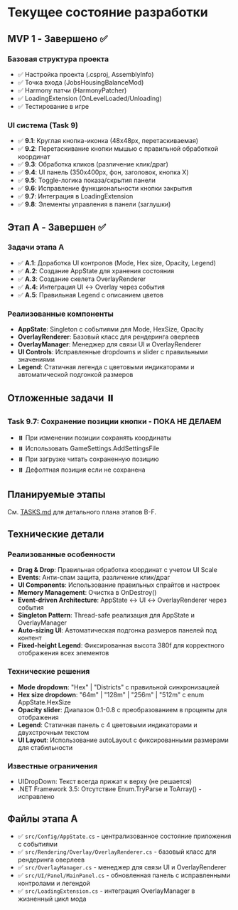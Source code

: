 # Текущее состояние разработки

## MVP 1 - Завершено ✅

### Базовая структура проекта
- ✅ Настройка проекта (.csproj, AssemblyInfo)
- ✅ Точка входа (JobsHousingBalanceMod)
- ✅ Harmony патчи (HarmonyPatcher)
- ✅ LoadingExtension (OnLevelLoaded/Unloading)
- ✅ Тестирование в игре

### UI система (Task 9)
- ✅ **9.1**: Круглая кнопка-иконка (48x48px, перетаскиваемая)
- ✅ **9.2**: Перетаскивание кнопки мышью с правильной обработкой координат
- ✅ **9.3**: Обработка кликов (различение клик/драг)
- ✅ **9.4**: UI панель (350x400px, фон, заголовок, кнопка X)
- ✅ **9.5**: Toggle-логика показа/скрытия панели
- ✅ **9.6**: Исправление функциональности кнопки закрытия
- ✅ **9.7**: Интеграция в LoadingExtension
- ✅ **9.8**: Элементы управления в панели (заглушки)

## Этап A - Завершен ✅

### Задачи этапа A
- ✅ **A.1**: Доработка UI контролов (Mode, Hex size, Opacity, Legend)
- ✅ **A.2**: Создание AppState для хранения состояния
- ✅ **A.3**: Создание скелета OverlayRenderer
- ✅ **A.4**: Интеграция UI ↔ Overlay через события
- ✅ **A.5**: Правильная Legend с описанием цветов

### Реализованные компоненты
- **AppState**: Singleton с событиями для Mode, HexSize, Opacity
- **OverlayRenderer**: Базовый класс для рендеринга оверлеев
- **OverlayManager**: Менеджер для связи UI и OverlayRenderer
- **UI Controls**: Исправленные dropdowns и slider с правильными значениями
- **Legend**: Статичная легенда с цветовыми индикаторами и автоматической подгонкой размеров

## Отложенные задачи ⏸️

### Task 9.7: Сохранение позиции кнопки - ПОКА НЕ ДЕЛАЕМ
- ⏸️ При изменении позиции сохранять координаты
- ⏸️ Использовать GameSettings.AddSettingsFile
- ⏸️ При загрузке читать сохраненную позицию
- ⏸️ Дефолтная позиция если не сохранена

## Планируемые этапы
См. [TASKS.md](TASKS.md) для детального плана этапов B-F.

## Технические детали

### Реализованные особенности
- **Drag & Drop**: Правильная обработка координат с учетом UI Scale
- **Events**: Анти-спам защита, различение клик/драг
- **UI Components**: Использование правильных спрайтов и настроек
- **Memory Management**: Очистка в OnDestroy()
- **Event-driven Architecture**: AppState ↔ UI ↔ OverlayRenderer через события
- **Singleton Pattern**: Thread-safe реализация для AppState и OverlayManager
- **Auto-sizing UI**: Автоматическая подгонка размеров панелей под контент
- **Fixed-height Legend**: Фиксированная высота 380f для корректного отображения всех элементов

### Технические решения
- **Mode dropdown**: "Hex" | "Districts" с правильной синхронизацией
- **Hex size dropdown**: "64m" | "128m" | "256m" | "512m" с enum AppState.HexSize
- **Opacity slider**: Диапазон 0.1-0.8 с преобразованием в проценты для отображения
- **Legend**: Статичная панель с 4 цветовыми индикаторами и двухстрочным текстом
- **UI Layout**: Использование autoLayout с фиксированными размерами для стабильности

### Известные ограничения
- UIDropDown: Текст всегда прижат к верху (не решается)
- .NET Framework 3.5: Отсутствие Enum.TryParse и ToArray() - исправлено

## Файлы этапа A
- ✅ `src/Config/AppState.cs` - централизованное состояние приложения с событиями
- ✅ `src/Rendering/Overlay/OverlayRenderer.cs` - базовый класс для рендеринга оверлеев
- ✅ `src/OverlayManager.cs` - менеджер для связи UI и OverlayRenderer
- ✅ `src/UI/Panel/MainPanel.cs` - обновленная панель с исправленными контролами и легендой
- ✅ `src/LoadingExtension.cs` - интеграция OverlayManager в жизненный цикл мода
